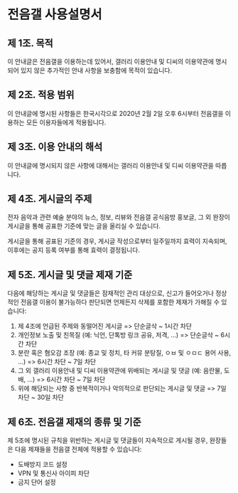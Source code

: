 # 전음갤 사용설명서

## 제 1조. 목적

이 안내글은 전음갤을 이용하는데 있어서, 갤러리 이용안내 및 디씨의 이용약관에 명시되어 있지 않은 추가적인 안내 사항을 보충함에 목적이 있습니다.

## 제 2조. 적용 범위

이 안내글에 명시된 사항들은 한국시각으로 2020년 2월 2일 오후 6시부터 전음갤을 이용하는 모든 이용자들에게 적용됩니다.

## 제 3조. 이용 안내의 해석

이 안내글에 명시되지 않은 사항에 대해서는 갤러리 이용안내 및 디씨 이용약관을 따릅니다.

## 제 4조. 게시글의 주제

전자 음악과 관련 예술 분야의 뉴스, 정보, 리뷰와 전음갤 공식음방 홍보글, 그 외 완장이 게시글을 통해 공표한 기준에 맞는 글을 올리실 수 있습니다.

게시글을 통해 공표된 기준의 경우, 게시글 작성으로부터 일주일까지 효력이 지속되며, 이후에는 공지 등록 여부를 통해 효력이 결정됩니다.

## 제 5조. 게시글 및 댓글 제재 기준

다음에 해당하는 게시글 및 댓글들은 잠재적인 관리 대상으로, 신고가 들어오거나 정상적인 전음갤 이용이 불가능하다 판단되면 언제든지 삭제를 포함한 제재가 가해질 수 있습니다:

1. 제 4조에 언급된 주제와 동떨어진 게시글 => 단순글삭 ~ 1시간 차단
2. 개인정보 노출 및 친목질 (예: 닉언, 단톡방 링크 공유, 저격, ...) => 단순글삭 ~ 6시간 차단
3. 분란 혹은 혐오감 조장 (예: 종교 및 정치, 타 커뮤 분탕질, ㅇㅂ 및 ㅇㅁㄷ 용어 사용, ...) => 6시간 차단 ~ 7일 차단
4. 그 외 갤러리 이용안내 및 디씨 이용약관에 위배되는 게시글 및 댓글 (예: 음란물, 도배, ...) => 6시간 차단 ~ 7일 차단
5. 위에 해당되는 사항 중 반복적이거나 악의적으로 판단되는 게시글 및 댓글 => 7일 차단 ~ 30일 차단

## 제 6조. 전음갤 제재의 종류 및 기준

제 5조에 명시된 규칙을 위반하는 게시글 및 댓글들이 지속적으로 게시될 경우, 완장들은 다음 제재들을 전음갤 전체에 적용할 수 있습니다:

- 도배방지 코드 설정
- VPN 및 통신사 아이피 차단
- 금지 단어 설정
